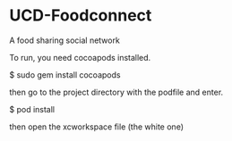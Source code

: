 # UCD-Foodconnect
A food sharing social network

To run, you need cocoapods installed. 

$ sudo gem install cocoapods

then go to the project directory with the podfile and enter. 

$ pod install

then open the xcworkspace file (the white one)
